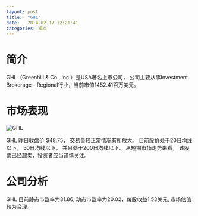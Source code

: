 ```yaml
---
layout: post
title:  "GHL"
date:   2014-02-17 12:21:41
categories: 观点
---
```


# 简介
GHL（Greenhill & Co., Inc.）是USA著名上市公司，
公司主要从事Investment Brokerage - Regional行业，当前市值1452.41百万美元。

# 市场表现

![GHL](http://finviz.com/chart.ashx?t=GHL&ty=c&ta=1&p=d&s=l)

GHL 昨日收盘价 $48.75，
交易量较正常情况有所放大。
目前股价处于20日均线以下，
50日均线以下，
并且处于200日均线以下。
从短期市场走势来看，
该股票已经超卖，投资者应当谨慎关注。

# 公司分析
GHL 目前静态市盈率为31.86, 动态市盈率为20.02，每股收益1.53美元,
市场估值较为合理。
